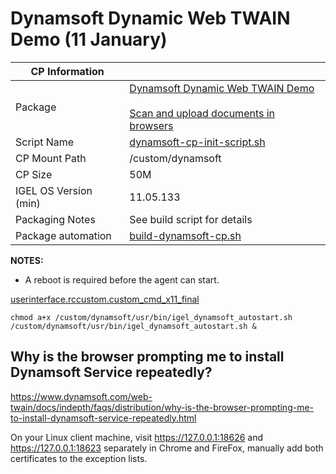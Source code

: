 # Dynamsoft Dynamic Web TWAIN Demo (11 January)

|  CP Information |            |
|--------------------|------------|
| Package | [Dynamsoft Dynamic Web TWAIN Demo](https://demo.dynamsoft.com/web-twain/) <br /><br /> [Scan and upload documents in browsers](https://github.com/Dynamsoft/Dynamic-Web-TWAIN) |
| Script Name | [dynamsoft-cp-init-script.sh](build/dynamsoft-cp-init-script.sh) |
| CP Mount Path | /custom/dynamsoft |
| CP Size | 50M |
| IGEL OS Version (min) | 11.05.133 |
| Packaging Notes | See build script for details |
| Package automation | [build-dynamsoft-cp.sh](build/build-dynamsoft-cp.sh) |

**NOTES:**

- A reboot is required before the agent can start.

[userinterface.rccustom.custom_cmd_x11_final](igel/dynamsoft-profile.xml)

```
chmod a+x /custom/dynamsoft/usr/bin/igel_dynamsoft_autostart.sh
/custom/dynamsoft/usr/bin/igel_dynamsoft_autostart.sh &
   ```


## Why is the browser prompting me to install Dynamsoft Service repeatedly?

https://www.dynamsoft.com/web-twain/docs/indepth/faqs/distribution/why-is-the-browser-prompting-me-to-install-dynamsoft-service-repeatedly.html

On your Linux client machine, visit https://127.0.0.1:18626 and https://127.0.0.1:18623 separately in Chrome and FireFox, manually add both certificates to the exception lists.
